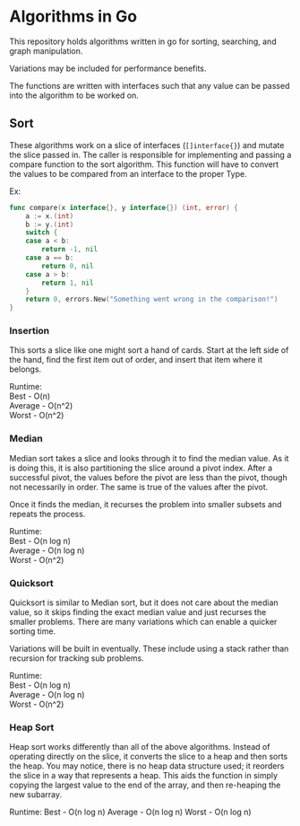 # Algorithms in Go

This repository holds algorithms written in go for sorting, searching, and graph
manipulation.  

Variations may be included for performance benefits.  

The functions are written with interfaces such that any value can be passed into
the algorithm to be worked on. 

## Sort

These algorithms work on a slice of interfaces (`[]interface{}`) and mutate the
slice passed in. The caller is responsible for implementing and passing a 
compare function to the sort algorithm. This function will have to convert the
values to be compared from an interface to the proper Type.

Ex:
```go
func compare(x interface{}, y interface{}) (int, error) {
	a := x.(int)
	b := y.(int)
	switch {
	case a < b:
		return -1, nil
	case a == b:
		return 0, nil
	case a > b:
		return 1, nil
	}
	return 0, errors.New("Something went wrong in the comparison!")
}
```

### Insertion
This sorts a slice like one might sort a hand of cards.  Start at the left side
of the hand, find the first item out of order, and insert that item where it 
belongs.

Runtime:  
Best - O(n)  
Average - O(n^2)  
Worst - O(n^2)  

### Median
Median sort takes a slice and looks through it to find the median value.  As it
is doing this, it is also partitioning the slice around a pivot index.  After
a successful pivot, the values before the pivot are less than the pivot, though
not necessarily in order.  The same is true of the values after the pivot.

Once it finds the median, it recurses the problem into  smaller subsets and 
repeats the process.

Runtime:  
Best - O(n log n)  
Average - O(n log n)  
Worst - O(n^2)

### Quicksort
Quicksort is similar to Median sort, but it does not care about the median
value, so it skips finding the exact median value and just recurses the smaller
problems.  There are many variations which can enable a quicker sorting time.

Variations will be built in eventually. These include using a stack rather than 
recursion for tracking sub problems.  

Runtime:  
Best - O(n log n)  
Average - O(n log n)  
Worst - O(n^2)

### Heap Sort
Heap sort works differently than all of the above algorithms.  Instead of 
operating directly on the slice, it converts the slice to a heap and then sorts
the heap. You may notice, there is no heap data structure used; it reorders the
slice in a way that represents a heap.  This aids the function in simply 
copying the largest value to the end of the array, and then re-heaping the new
subarray.  

Runtime:
Best - O(n log n)
Average - O(n log n)
Worst - O(n log n)
